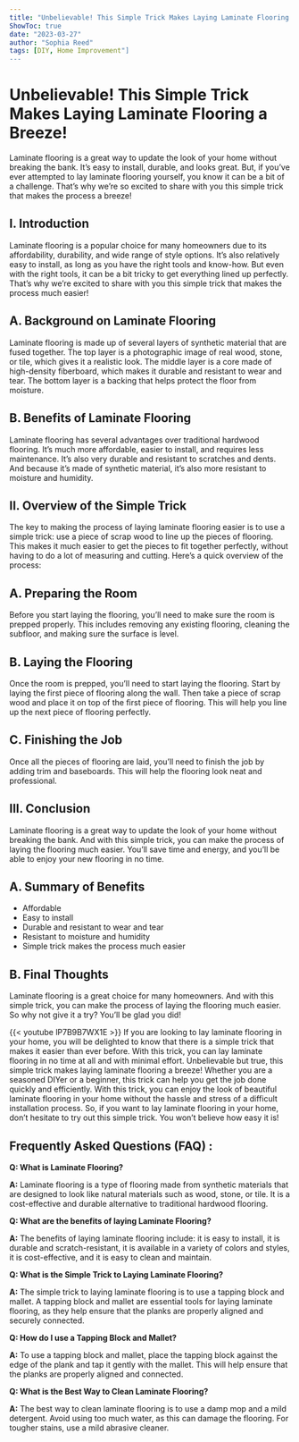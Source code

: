 ```yaml
---
title: "Unbelievable! This Simple Trick Makes Laying Laminate Flooring a Breeze!"
ShowToc: true 
date: "2023-03-27"
author: "Sophia Reed" 
tags: [DIY, Home Improvement"]
---
```

# Unbelievable! This Simple Trick Makes Laying Laminate Flooring a Breeze!

Laminate flooring is a great way to update the look of your home without breaking the bank. It’s easy to install, durable, and looks great. But, if you’ve ever attempted to lay laminate flooring yourself, you know it can be a bit of a challenge. That’s why we’re so excited to share with you this simple trick that makes the process a breeze!

## I. Introduction

Laminate flooring is a popular choice for many homeowners due to its affordability, durability, and wide range of style options. It’s also relatively easy to install, as long as you have the right tools and know-how. But even with the right tools, it can be a bit tricky to get everything lined up perfectly. That’s why we’re excited to share with you this simple trick that makes the process much easier!

## A. Background on Laminate Flooring

Laminate flooring is made up of several layers of synthetic material that are fused together. The top layer is a photographic image of real wood, stone, or tile, which gives it a realistic look. The middle layer is a core made of high-density fiberboard, which makes it durable and resistant to wear and tear. The bottom layer is a backing that helps protect the floor from moisture.

## B. Benefits of Laminate Flooring

Laminate flooring has several advantages over traditional hardwood flooring. It’s much more affordable, easier to install, and requires less maintenance. It’s also very durable and resistant to scratches and dents. And because it’s made of synthetic material, it’s also more resistant to moisture and humidity.

## II. Overview of the Simple Trick

The key to making the process of laying laminate flooring easier is to use a simple trick: use a piece of scrap wood to line up the pieces of flooring. This makes it much easier to get the pieces to fit together perfectly, without having to do a lot of measuring and cutting. Here’s a quick overview of the process:

## A. Preparing the Room

Before you start laying the flooring, you’ll need to make sure the room is prepped properly. This includes removing any existing flooring, cleaning the subfloor, and making sure the surface is level.

## B. Laying the Flooring

Once the room is prepped, you’ll need to start laying the flooring. Start by laying the first piece of flooring along the wall. Then take a piece of scrap wood and place it on top of the first piece of flooring. This will help you line up the next piece of flooring perfectly.

## C. Finishing the Job

Once all the pieces of flooring are laid, you’ll need to finish the job by adding trim and baseboards. This will help the flooring look neat and professional.

## III. Conclusion

Laminate flooring is a great way to update the look of your home without breaking the bank. And with this simple trick, you can make the process of laying the flooring much easier. You’ll save time and energy, and you’ll be able to enjoy your new flooring in no time.

## A. Summary of Benefits

- Affordable
- Easy to install
- Durable and resistant to wear and tear
- Resistant to moisture and humidity
- Simple trick makes the process much easier

## B. Final Thoughts

Laminate flooring is a great choice for many homeowners. And with this simple trick, you can make the process of laying the flooring much easier. So why not give it a try? You’ll be glad you did!

{{< youtube lP7B9B7WX1E >}} 
If you are looking to lay laminate flooring in your home, you will be delighted to know that there is a simple trick that makes it easier than ever before. With this trick, you can lay laminate flooring in no time at all and with minimal effort. Unbelievable but true, this simple trick makes laying laminate flooring a breeze! Whether you are a seasoned DIYer or a beginner, this trick can help you get the job done quickly and efficiently. With this trick, you can enjoy the look of beautiful laminate flooring in your home without the hassle and stress of a difficult installation process. So, if you want to lay laminate flooring in your home, don’t hesitate to try out this simple trick. You won’t believe how easy it is!

## Frequently Asked Questions (FAQ) :
**Q: What is Laminate Flooring?**

**A:** Laminate flooring is a type of flooring made from synthetic materials that are designed to look like natural materials such as wood, stone, or tile. It is a cost-effective and durable alternative to traditional hardwood flooring. 

**Q: What are the benefits of laying Laminate Flooring?**

**A:** The benefits of laying laminate flooring include: it is easy to install, it is durable and scratch-resistant, it is available in a variety of colors and styles, it is cost-effective, and it is easy to clean and maintain. 

**Q: What is the Simple Trick to Laying Laminate Flooring?**

**A:** The simple trick to laying laminate flooring is to use a tapping block and mallet. A tapping block and mallet are essential tools for laying laminate flooring, as they help ensure that the planks are properly aligned and securely connected. 

**Q: How do I use a Tapping Block and Mallet?**

**A:** To use a tapping block and mallet, place the tapping block against the edge of the plank and tap it gently with the mallet. This will help ensure that the planks are properly aligned and connected. 

**Q: What is the Best Way to Clean Laminate Flooring?**

**A:** The best way to clean laminate flooring is to use a damp mop and a mild detergent. Avoid using too much water, as this can damage the flooring. For tougher stains, use a mild abrasive cleaner.





